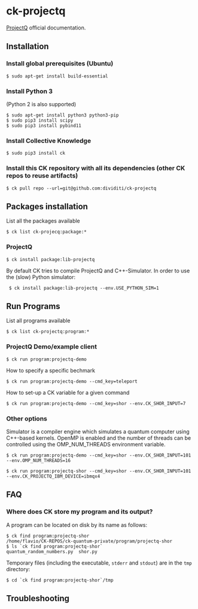 # ck-projectq


[ProjectQ](https://projectq.ch/) official documentation.


## Installation 

### Install global prerequisites (Ubuntu)

```
$ sudo apt-get install build-essential
```


### Install Python 3 
(Python 2 is also supported)

```
$ sudo apt-get install python3 python3-pip
$ sudo pip3 install scipy
$ sudo pip3 install pybind11
```

### Install Collective Knowledge

```
$ sudo pip3 install ck
```




### Install this CK repository with all its dependencies (other CK repos to reuse artifacts)
```
$ ck pull repo --url=git@github.com:dividiti/ck-projectq
```


## Packages installation

List all the packages available 

```
$ ck list ck-projecq:package:*
```

### ProjectQ

```
$ ck install package:lib-projectq
```

By default CK tries to compile ProjectQ and C++-Simulator. In order to use the (slow) Python simulator:

```
 $ ck install package:lib-projectq --env.USE_PYTHON_SIM=1
```

## Run Programs 

List all programs available 
```
$ ck list ck-projectq:program:*
```


### ProjectQ Demo/example client

```
$ ck run program:projectq-demo
```

How to specify a specific bechmark

``` 
$ ck run program:projectq-demo --cmd_key=teleport
```

How to set-up a CK variable for a given command

```
$ ck run program:projectq-demo --cmd_key=shor --env.CK_SHOR_INPUT=7
```
### Other options 

Simulator is a compiler engine which simulates a quantum computer using C++-based kernels.
OpenMP is enabled and the number of threads can be controlled using the OMP_NUM_THREADS environment variable.


```
$ ck run program:projectq-demo --cmd_key=shor --env.CK_SHOR_INPUT=101 --env.OMP_NUM_THREADS=16
```

```
$ ck run program:projectq-shor --cmd_key=shor --env.CK_SHOR_INPUT=101 --env.CK_PROJECTQ_IBM_DEVICE=ibmqx4
```

## FAQ

### Where does CK store my program and its output?

A program can be located on disk by its name as follows:
```
$ ck find program:projectq-shor
/home/flavio/CK-REPOS/ck-quantum-private/program/projectq-shor
$ ls `ck find program:projectq-shor`
quantum_random_numbers.py  shor.py
```

Temporary files (including the executable, `stderr` and `stdout`) are in the `tmp` directory:
```
$ cd `ck find program:projectq-shor`/tmp
```

## Troubleshooting
